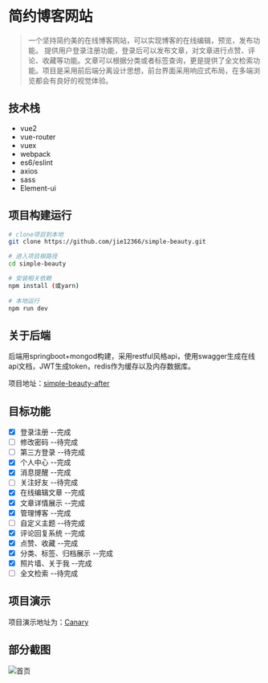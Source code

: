 # 简约博客网站

> 一个坚持简约美的在线博客网站，可以实现博客的在线编辑，预览，发布功能。
提供用户登录注册功能，登录后可以发布文章，对文章进行点赞、评论、收藏等功能。文章可以根据分类或者标签查询，更是提供了全文检索功能。项目是采用前后端分离设计思想，前台界面采用响应式布局，在多端浏览都会有良好的视觉体验。

## 技术栈

 - vue2
 - vue-router
 - vuex
 - webpack
 - es6/eslint
 - axios
 - sass
 - Element-ui

## 项目构建运行

``` bash
# clone项目到本地
git clone https://github.com/jie12366/simple-beauty.git

# 进入项目根路径
cd simple-beauty

# 安装相关依赖
npm install (或yarn)
 
# 本地运行
npm run dev
```
## 关于后端
后端用springboot+mongod构建，采用restful风格api，使用swagger生成在线api文档，JWT生成token，redis作为缓存以及内存数据库。

项目地址：[simple-beauty-after](https://github.com/jie12366/simple-blog-after.git)
## 目标功能
- [x] 登录注册  --完成
- [ ] 修改密码  --待完成
- [ ] 第三方登录  --待完成
- [x] 个人中心  --完成
- [x] 消息提醒  --完成
- [ ] 关注好友  --待完成
- [x] 在线编辑文章  --完成
- [x] 文章详情展示  --完成
- [x] 管理博客  --完成
- [ ] 自定义主题  --待完成
- [x] 评论回复系统  --完成
- [x] 点赞、收藏  --完成
- [x] 分类、标签、归档展示  --完成
- [x] 照片墙、关于我  --完成
- [ ] 全文检索  --待完成
## 项目演示
项目演示地址为：[Canary](http://jie12366.xyz:8081)
## 部分截图
![首页](http://cdn.jie12366.xyz/home.png)